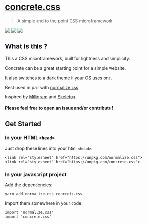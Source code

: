 # [concrete.css](https://concrete.style)

> A simple and to the point CSS microframework

[![](https://img.shields.io/npm/v/concrete.css.svg)](https://www.npmjs.com/package/concrete.css)
[![](https://img.shields.io/bundlephobia/minzip/concrete.css.svg)](https://bundlephobia.com/result?p=concrete.css)
[![](https://img.shields.io/npm/dw/concrete.css.svg)](https://www.npmjs.com/package/concrete.css)

## What is this ?

This a CSS microframework, built for lightness and simplicity.

Concrete can be a great starting point for a simple website.

It also switches to a dark theme if your OS uses one.
 
Best used in pair with [normalize.css](https://necolas.github.io/normalize.css/).

Inspired by [Milligram](https://milligram.io/) and [Skeleton](http://getskeleton.com/).

#### Please feel free to open an issue and/or contribute !

## Get Started

### In your HTML `<head>`
Just drop these lines into your html `<head>`:
```
<link rel="stylesheet" href="https://unpkg.com/normalize.css">
<link rel="stylesheet" href="https://unpkg.com/concrete.css">
```

### In your javascript project
Add the dependencies:
```
yarn add normalize.css concrete.css
```
Import them somewhere in your code:
```
import 'normalize.css'
import 'concrete.css'
```
